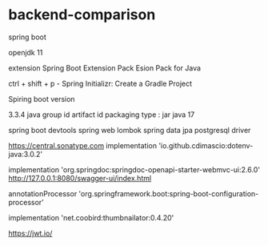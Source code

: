 # backend-comparison

spring boot

openjdk 11

extension
Spring Boot Extension Pack
Esion Pack for Java

ctrl + shift + p - Spring Initializr: Create a Gradle Project

Spiring boot version

3.3.4
java
group id
artifact id
packaging type : jar
java 17

spring boot devtools
spring web
lombok
spring data jpa
postgresql driver

https://central.sonatype.com
implementation 'io.github.cdimascio:dotenv-java:3.0.2'

implementation 'org.springdoc:springdoc-openapi-starter-webmvc-ui:2.6.0'
http://127.0.0.1:8080/swagger-ui/index.html

annotationProcessor 'org.springframework.boot:spring-boot-configuration-processor'

implementation 'net.coobird:thumbnailator:0.4.20'

https://jwt.io/